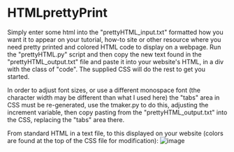 # HTMLprettyPrint

Simply enter some html into the "prettyHTML_input.txt" formatted how you want it to appear on your tutorial, how-to site or other resource where you need pretty printed and colored HTML code to display on a webpage. Run the "prettyHTML.py" script and then copy the new text found in the "prettyHTML_output.txt" file and paste it into your website's HTML, in a div with the class of "code". The supplied CSS will do the rest to get you started.

In order to adjust font sizes, or use a different monospace font (the character width may be different than what I used here) the "tabs" area in CSS must be re-generated, use the tmaker.py to do this, adjusting the increment variable, then copy pasting from the "prettyHTML_output.txt" into the CSS, replacing the "tabs" area there.

From standard HTML in a text file, to this displayed on your website (colors are found at the top of the CSS file for modification):
![image](https://user-images.githubusercontent.com/91503026/135206677-ddc9dbcb-5abc-44c9-950d-792f5f41ee2a.png)

